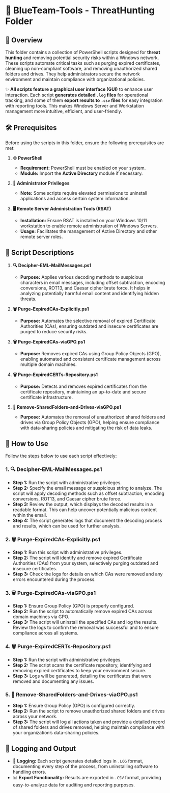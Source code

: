 # 🔵 BlueTeam-Tools - ThreatHunting Folder

## 📝 Overview

This folder contains a collection of PowerShell scripts designed for **threat hunting** and removing potential security risks within a Windows network. These scripts automate critical tasks such as purging expired certificates, cleaning up non-compliant software, and removing unauthorized shared folders and drives. They help administrators secure the network environment and maintain compliance with organizational policies.

✨ **All scripts feature a graphical user interface (GUI)** to enhance user interaction. Each script **generates detailed `.log` files** for operational tracking, and some of them **export results to `.csv` files** for easy integration with reporting tools. This makes Windows Server and Workstation management more intuitive, efficient, and user-friendly.

## 🛠️ Prerequisites

Before using the scripts in this folder, ensure the following prerequisites are met:

1. **⚙️ PowerShell**
   - **Requirement:** PowerShell must be enabled on your system.
   - **Module:** Import the **Active Directory** module if necessary.

2. **🔑 Administrator Privileges**
   - **Note:** Some scripts require elevated permissions to uninstall applications and access certain system information.

3. **🖥️ Remote Server Administration Tools (RSAT)**
   - **Installation:** Ensure RSAT is installed on your Windows 10/11 workstation to enable remote administration of Windows Servers.
   - **Usage:** Facilitates the management of Active Directory and other remote server roles.

## 📄 Script Descriptions

1. **🔍 Decipher-EML-MailMessages.ps1**  
   - **Purpose:** Applies various decoding methods to suspicious characters in email messages, including offset subtraction, encoding conversions, ROT13, and Caesar cipher brute force. It helps in analyzing potentially harmful email content and identifying hidden threats.

2. **🗑️ Purge-ExpiredCAs-Explicitly.ps1**  
   - **Purpose:** Automates the selective removal of expired Certificate Authorities (CAs), ensuring outdated and insecure certificates are purged to reduce security risks.

3. **🗑️ Purge-ExpiredCAs-viaGPO.ps1**  
   - **Purpose:** Removes expired CAs using Group Policy Objects (GPO), enabling automated and consistent certificate management across multiple domain machines.

4. **🗑️ Purge-ExpiredCERTs-Repository.ps1**  
   - **Purpose:** Detects and removes expired certificates from the certificate repository, maintaining an up-to-date and secure certificate infrastructure.

5. **📂 Remove-SharedFolders-and-Drives-viaGPO.ps1**  
   - **Purpose:** Automates the removal of unauthorized shared folders and drives via Group Policy Objects (GPO), helping ensure compliance with data-sharing policies and mitigating the risk of data leaks.

## 🚀 How to Use

Follow the steps below to use each script effectively:

### 1. **🔍 Decipher-EML-MailMessages.ps1**
   - **Step 1:** Run the script with administrative privileges.
   - **Step 2:** Specify the email message or suspicious string to analyze. The script will apply decoding methods such as offset subtraction, encoding conversions, ROT13, and Caesar cipher brute force.
   - **Step 3:** Review the output, which displays the decoded results in a readable format. This can help uncover potentially malicious content within the email.
   - **Step 4:** The script generates logs that document the decoding process and results, which can be used for further analysis.

### 2. **🗑️ Purge-ExpiredCAs-Explicitly.ps1**
   - **Step 1:** Run this script with administrative privileges.
   - **Step 2:** The script will identify and remove expired Certificate Authorities (CAs) from your system, selectively purging outdated and insecure certificates.
   - **Step 3:** Check the logs for details on which CAs were removed and any errors encountered during the process.

### 3. **🗑️ Purge-ExpiredCAs-viaGPO.ps1**
   - **Step 1:** Ensure Group Policy (GPO) is properly configured.
   - **Step 2:** Run the script to automatically remove expired CAs across domain machines via GPO.
   - **Step 3:** The script will uninstall the specified CAs and log the results. Review the logs to confirm the removal was successful and to ensure compliance across all systems.

### 4. **🗑️ Purge-ExpiredCERTs-Repository.ps1**
   - **Step 1:** Run the script with administrative privileges.
   - **Step 2:** The script scans the certificate repository, identifying and removing expired certificates to keep your environment secure.
   - **Step 3:** Logs will be generated, detailing the certificates that were removed and documenting any issues.

### 5. **📂 Remove-SharedFolders-and-Drives-viaGPO.ps1**
   - **Step 1:** Ensure Group Policy (GPO) is configured correctly.
   - **Step 2:** Run the script to remove unauthorized shared folders and drives across your network.
   - **Step 3:** The script will log all actions taken and provide a detailed record of shared folders and drives removed, helping maintain compliance with your organization’s data-sharing policies.

## 📝 Logging and Output

- 📄 **Logging:** Each script generates detailed logs in `.LOG` format, documenting every step of the process, from uninstalling software to handling errors.
- 📊 **Export Functionality:** Results are exported in `.CSV` format, providing easy-to-analyze data for auditing and reporting purposes.
